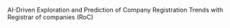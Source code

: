 AI-Driven Exploration and Prediction of Company Registration Trends with Registrar of companies (RoC)
